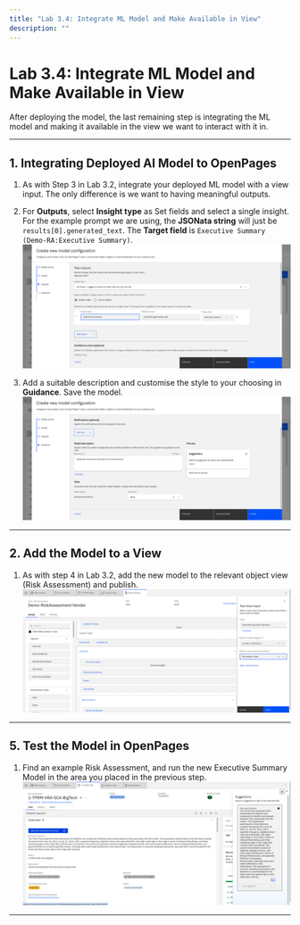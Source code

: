 ```yaml
---
title: "Lab 3.4: Integrate ML Model and Make Available in View"
description: ""
---
```


# Lab 3.4: Integrate ML Model and Make Available in View

After deploying the model, the last remaining step is integrating the ML model and making it available in the view we want to interact with it in. 

---

## 1. Integrating Deployed AI Model to OpenPages

1. As with Step 3 in Lab 3.2, integrate your deployed ML model with a view input. The only difference is we want to having meaningful outputs.  

2. For **Outputs**, select **Insight type** as Set fields and select a single insight. For the example prompt we are using, the **JSONata string** will just be `results[0].generated_text`. The **Target field** is `Executive Summary (Demo-RA:Executive Summary)`.
![18_ra_summary_outputs](images/18_ra_summary_outputs.png)

3. Add a suitable description and customise the style to your choosing in **Guidance**. Save the model.
![19_ra_summary_guidance](images/19_ra_summary_guidance.png)

---

## 2. Add the Model to a View 

1. As with step 4 in Lab 3.2, add the new model to the relevant object view (Risk Assessment) and publish. 
![20_ra_summary_add_to_view](images/20_ra_summary_add_to_view.png)

---

## 5. Test the Model in OpenPages

1. Find an example Risk Assessment, and run the new Executive Summary Model in the area you placed in the previous step.
![21_test_ra_summary](images/21_test_ra_summary.png)

---



